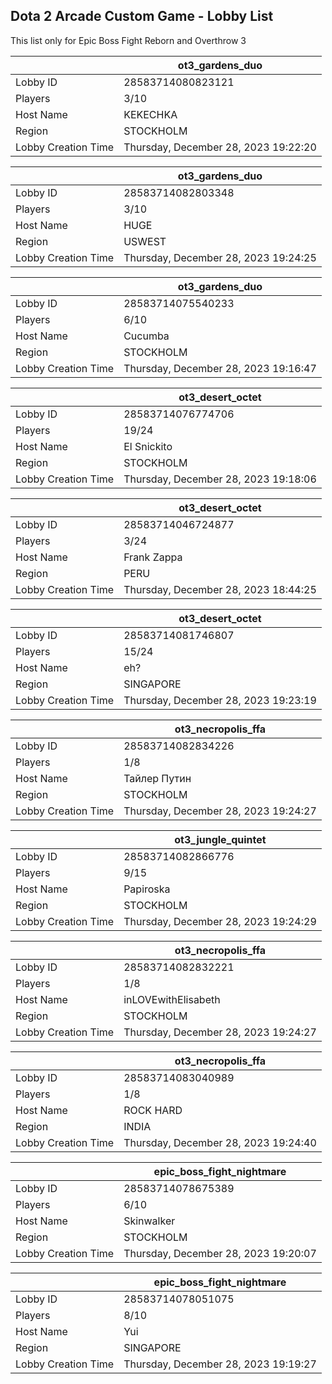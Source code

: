 ## Dota 2 Arcade Custom Game - Lobby List

This list only for Epic Boss Fight Reborn and Overthrow 3

|  | ot3_gardens_duo |
| ------ | ------ |
| Lobby ID | 28583714080823121 |
| Players | 3/10 |
| Host Name | KEKECHKA |
| Region | STOCKHOLM |
| Lobby Creation Time | Thursday, December 28, 2023 19:22:20 |


|  | ot3_gardens_duo |
| ------ | ------ |
| Lobby ID | 28583714082803348 |
| Players | 3/10 |
| Host Name | HUGE |
| Region | USWEST |
| Lobby Creation Time | Thursday, December 28, 2023 19:24:25 |


|  | ot3_gardens_duo |
| ------ | ------ |
| Lobby ID | 28583714075540233 |
| Players | 6/10 |
| Host Name | Cucumba |
| Region | STOCKHOLM |
| Lobby Creation Time | Thursday, December 28, 2023 19:16:47 |


|  | ot3_desert_octet |
| ------ | ------ |
| Lobby ID | 28583714076774706 |
| Players | 19/24 |
| Host Name | El Snickito |
| Region | STOCKHOLM |
| Lobby Creation Time | Thursday, December 28, 2023 19:18:06 |


|  | ot3_desert_octet |
| ------ | ------ |
| Lobby ID | 28583714046724877 |
| Players | 3/24 |
| Host Name | Frank Zappa |
| Region | PERU |
| Lobby Creation Time | Thursday, December 28, 2023 18:44:25 |


|  | ot3_desert_octet |
| ------ | ------ |
| Lobby ID | 28583714081746807 |
| Players | 15/24 |
| Host Name | eh? |
| Region | SINGAPORE |
| Lobby Creation Time | Thursday, December 28, 2023 19:23:19 |


|  | ot3_necropolis_ffa |
| ------ | ------ |
| Lobby ID | 28583714082834226 |
| Players | 1/8 |
| Host Name | Тайлер Путин |
| Region | STOCKHOLM |
| Lobby Creation Time | Thursday, December 28, 2023 19:24:27 |


|  | ot3_jungle_quintet |
| ------ | ------ |
| Lobby ID | 28583714082866776 |
| Players | 9/15 |
| Host Name | Papiroska |
| Region | STOCKHOLM |
| Lobby Creation Time | Thursday, December 28, 2023 19:24:29 |


|  | ot3_necropolis_ffa |
| ------ | ------ |
| Lobby ID | 28583714082832221 |
| Players | 1/8 |
| Host Name | inLOVEwithElisabeth |
| Region | STOCKHOLM |
| Lobby Creation Time | Thursday, December 28, 2023 19:24:27 |


|  | ot3_necropolis_ffa |
| ------ | ------ |
| Lobby ID | 28583714083040989 |
| Players | 1/8 |
| Host Name | ROCK HARD |
| Region | INDIA |
| Lobby Creation Time | Thursday, December 28, 2023 19:24:40 |


|  | epic_boss_fight_nightmare |
| ------ | ------ |
| Lobby ID | 28583714078675389 |
| Players | 6/10 |
| Host Name | Skinwalker |
| Region | STOCKHOLM |
| Lobby Creation Time | Thursday, December 28, 2023 19:20:07 |


|  | epic_boss_fight_nightmare |
| ------ | ------ |
| Lobby ID | 28583714078051075 |
| Players | 8/10 |
| Host Name | Yui |
| Region | SINGAPORE |
| Lobby Creation Time | Thursday, December 28, 2023 19:19:27 |


